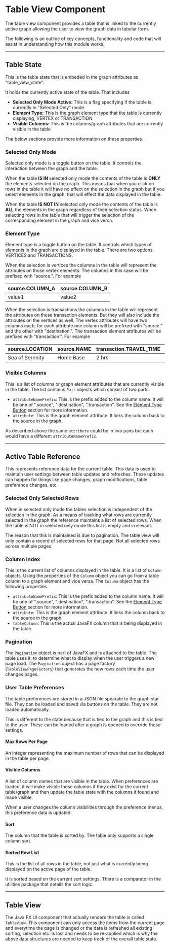 # Table View Component

The table view component provides a table that is linked to the currently active graph
allowing the user to view the graph data in tabular form.

The following is an outline of key concepts, functionality and code that will assist in understanding
how this module works.

---

## Table State

This is the table state that is embeded in the graph attributes as "table_view_state".

It holds the currently active state of the table. That includes

* **Selected Only Mode Active:** This is a flag specifying if the table is currently in "Selected Only" mode.
* **Element Type:** This is the graph element type that the table is currently displaying, VERTEX or TRANSACTION.
* **Visible Columns:** This is the columns/graph attributes that are currently visible in the table

The below sections provide more information on these properties.

### Selected Only Mode

Selected only mode is a toggle button on the table. It controls the interaction between the graph and the table.

When the table **IS IN** selected only mode the contents of the table is **ONLY** the elements selected on the graph. This means
that when you click on rows in the table it will have no effect on the selection in the graph but if you select
elements in the graph, that will effect the data displayed in the table.

When the table **IS NOT IN** selected only mode the contents of the table is **ALL** the elements in the graph regardless of
their selection status. When selecting rows in the table that will trigger the selection of the corresponding element
in the graph and vice versa.

### Element Type

Element type is a toggle button on the table. It controls which types of elements in the graph are displayed in the table.
There are two options, VERTICES and TRANSACTIONS.

When the selection is vertices the columns in the table will represent the attributes on those vertex elements. The columns
in this case will be prefixed with "source.". For example

| source.COLUMN_A | source.COLUMN_B |
| --------------- | --------------- |
| value1          | value2          |

When the selection is transactions the columns in the table will represent the attributes on those transaction elements. But
they will also include the attributes on the vertices as well. The vertex attributes will have two columns each, for each
attribute one column will be prefixed with "source." and the other with "destination.". The transaction element attributes
will be prefixed with "transaction.". For example

| source.LOCATION | source.NAME | transaction.TRAVEL_TIME | destination.LOCATION | destination.NAME |
| --------------- | ----------- | ----------------------- | -------------------- | ---------------- |
| Sea of Serenity | Home Base   | 2 hrs                   | Sea of Tranquility   | Swimming Spot    |

### Visible Columns

This is a list of columns or graph element attributes that are currently visible in the table. The list
contains `Pair` objects which consist of two parts.

* `attributeNamePrefix`: This is the prefix added to the column name. It will be one of 
   ".source", ".destination", ".transaction". See the [Element Type Button](#element-type)
   section for more information.
* `attribute`: This is the graph element attribute. It links the column back to the source in the graph.

As described above the same `attribute` could be in two pairs but each would have a different
`attributeNamePrefix`.

---

## Active Table Reference

This represents reference data for the current table. This data is used to maintain user
settings between table updates and refreshes. These updates can happen for things like
page changes, graph modifications, table preference changes, etc.

### Selected Only Selected Rows

When in selected only mode the tables selection is independent of the selection in the graph. As a means
of tracking what rows are currently selected in the graph the reference maintains a list of selected
rows. When the table is NOT in selected only mode this list is empty and irrelevant.

The reason that this is maintained is due to pagination. The table view will only contain a record
of selected rows for that page. Not all selected rows across multiple pages.

### Column Index

This is the current list of columns displayed in the table. It is a list of `Column`
objects. Using the properties of the `Column` object you can go from a table column to
a graph element and vice versa. The `Column` object has the following properties.

* `attributeNamePrefix`: This is the prefix added to the column name. It will be one of 
   ".source", ".destination", ".transaction". See the [Element Type Button](#element-type)
   section for more information.
* `attribute`: This is the graph element attribute. It links the column back to the source in the graph.
* `tableColumn`: This is the actual JavaFX column that is being displayed in the table.

### Pagination

The `Pagination` object is part of JavaFX and is attached to the table. The table uses it, to determine
what to display when the user triggers a new page load. The `Pagination` object has a page factory
(`TableViewPageFactory`) that generates the new rows each time the user changes pages.

### User Table Preferences

The table preferences are stored in a JSON file spearate to the graph star file. They can
be loaded and saved via buttons on the table. They are not loaded automatically.

This is different to the state because that is tied to the graph and this is tied to
the user. These can be loaded after a graph is opened to override those settings.

#### Max Rows Per Page

An integer representing the maximum number of rows that can be displayed in the table per page.

#### Visible Columns

A list of column names that are visible in the table. When preferences are loaded, it will make
visible these columns if they exist for the current table/graph and then update the table state
with the columns it found and made visible.

When a user changes the column visibilities through the preference menus, this preference
data is updated.

#### Sort

The column that the table is sorted by. The table only supports a single column sort.

#### Sorted Row List

This is the list of all rows in the table, not just what is currently being displayed on the active
page of the table.

It is sorted based on the current sort settings. There is a comparator in the utilities package that
details the sort logic.

---

## Table View

The Java FX UI component that actually renders the table is called `TableView`. This
component can only access the items from the current page and everytime the page is changed
or the data is refreshed all existing sorting, selection etc. is lost and needs to be re-applied
which is why the above data structures are needed to keep track of the overall table state.
